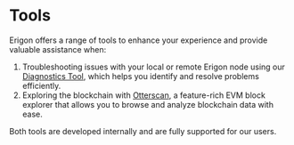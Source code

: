 # Tools

Erigon offers a range of tools to enhance your experience and provide valuable assistance when:

1. Troubleshooting issues with your local or remote Erigon node using our [Diagnostics Tool](tools/introduction.md), which helps you identify and resolve problems efficiently.
2. Exploring the blockchain with [Otterscan](tools/otterscan.md), a feature-rich EVM block explorer that allows you to browse and analyze blockchain data with ease.

Both tools are developed internally and are fully supported for our users.